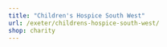 ```yaml
---
title: "Children's Hospice South West"
url: /exeter/childrens-hospice-south-west/
shop: charity
---
```

